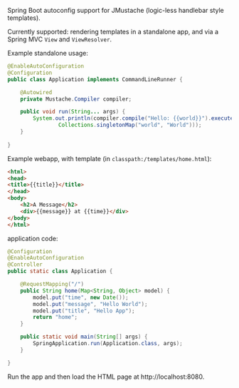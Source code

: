 Spring Boot autoconfig support for JMustache (logic-less
handlebar style templates).

Currently supported: rendering templates in a standalone 
app, and via a Spring MVC `View` and `ViewResolver`.

Example standalone usage:

```java
@EnableAutoConfiguration
@Configuration
public class Application implements CommandLineRunner {

	@Autowired
	private Mustache.Compiler compiler;

	public void run(String... args) {
		System.out.println(compiler.compile("Hello: {{world}}").execute(
				Collections.singletonMap("world", "World")));
	}
    
}
```

Example webapp, with template (in `classpath:/templates/home.html`):

```html
<html>
<head>
<title>{{title}}</title>
</head>
<body>
	<h2>A Message</h2>
	<div>{{message}} at {{time}}</div>
</body>
</html>
```

application code:

```java
@Configuration
@EnableAutoConfiguration
@Controller
public static class Application {

	@RequestMapping("/")
	public String home(Map<String, Object> model) {
		model.put("time", new Date());
		model.put("message", "Hello World");
		model.put("title", "Hello App");
		return "home";
	}

	public static void main(String[] args) {
		SpringApplication.run(Application.class, args);
	}

}
```

Run the app and then load the HTML page at http://localhost:8080.
